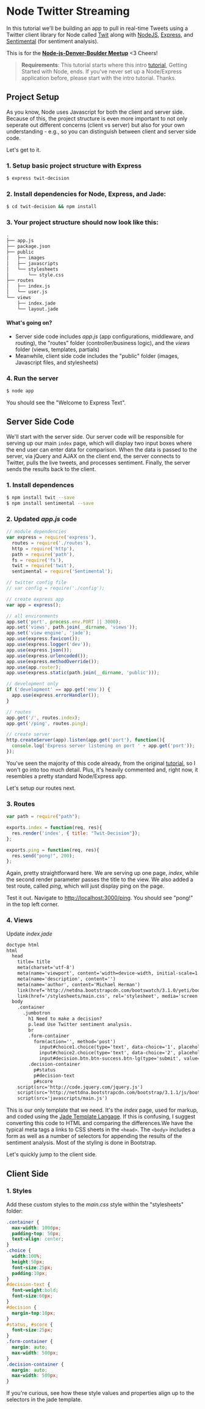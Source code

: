 # Node Twitter Streaming 

In this tutorial we'll be building an app to pull in real-time Tweets using a Twitter client library for Node called [Twit](https://github.com/ttezel/twit) along with [NodeJS](http://nodejs.org/), [Express](http://expressjs.com/), and [Sentimental](https://www.npmjs.org/package/Sentimental) (for sentiment analysis).

This is for the **[Node-js-Denver-Boulder Meetup](http://www.meetup.com/Node-js-Denver-Boulder/)** <3 Cheers!

> **Requirements**: This tutorial starts where this intro [tutorial](https://github.com/mjhea0/node-getting-started), Getting Started with Node, ends. If you've never set up a Node/Express application before, please start with the intro tutorial. Thanks.

## Project Setup

As you know, Node uses Javascript for both the client and server side. Because of this, the project structure is even more important to not only seperate out different concerns (client vs server) but also for your own understanding - e.g., so you can distinguish between client and server side code.

Let's get to it.

### 1. Setup basic project structure with Express

```sh
$ express twit-decision
```

### 2. Install dependencies for Node, Express, and Jade:

```sh
$ cd twit-decision && npm install
```

### 3. Your project structure should now look like this:

```sh
.
├── app.js
├── package.json
├── public
│   ├── images
│   ├── javascripts
│   └── stylesheets
│       └── style.css
├── routes
│   ├── index.js
│   └── user.js
└── views
    ├── index.jade
    └── layout.jade
```

#### What's going on?

  - Server side code includes *app.js* (app configurations, middleware, and routing), the "routes" folder (controller/business logic), and the *views* folder (views, templates, partials)
  - Meanwhile, client side code includes the "public" folder (images, Javascript files, and stylesheets)

### 4. Run the server

```sh
$ node app
```

You should see the "Welcome to Express Text".

## Server Side Code

We'll start with the server side. Our server code will be responsible for serving up our main `index` page, which will display two input boxes where the end user can enter data for comparison. When the data is passed to the server, via jQuery and AJAX on the client end, the server connects to Twitter, pulls the live tweets, and processes sentiment. Finally, the server sends the results back to the client.

### 1. Install dependences

```sh
$ npm install twit --save
$ npm install sentimental --save
```

### 2. Updated *app.js* code

```javascript
// module dependencies
var express = require('express'),
  routes = require('./routes'),
  http = require('http'),
  path = require('path'),
  fs = require('fs'),
  twit = require('twit'),
  sentimental = require('Sentimental');

// twitter config file
// var config = require('./config');

// create express app  
var app = express();

// all environments
app.set('port', process.env.PORT || 3000);
app.set('views', path.join(__dirname, 'views'));
app.set('view engine', 'jade');
app.use(express.favicon());
app.use(express.logger('dev'));
app.use(express.json());
app.use(express.urlencoded());
app.use(express.methodOverride());
app.use(app.router);
app.use(express.static(path.join(__dirname, 'public')));

// development only
if ('development' == app.get('env')) {
  app.use(express.errorHandler());
}

// routes
app.get('/', routes.index);
app.get('/ping', routes.ping);

// create server
http.createServer(app).listen(app.get('port'), function(){
  console.log('Express server listening on port ' + app.get('port'));
});
```

You've seen the majority of this code already, from the original [tutorial](https://github.com/mjhea0/node-getting-started), so I won't go into too much detail. Plus, it's heavily commented and, right now, it resembles a pretty standard Node/Express app. 

Let's setup our routes next.

### 3. Routes

```javascript
var path = require("path");

exports.index = function(req, res){
  res.render('index', { title: "Twit-Decision"});
};

exports.ping = function(req, res){
  res.send("pong!", 200);
};
```

Again, pretty straightforward here. We are serving up one page, *index*, while the second render parameter passes the title to the view. We also added a test route, called *ping*, which will just display ping on the page.

Test it out. Navigate to [http://localhost:3000/ping](http://localhost:3000/ping). You should see "pong!" in the top left corner.

### 4. Views

Update *index.jade*

```html
doctype html
html
  head
    title= title
    meta(charset='utf-8')
    meta(name='viewport', content='width=device-width, initial-scale=1.0')
    meta(name='description', content='')
    meta(name='author', content='Michael Herman')
    link(href='http://netdna.bootstrapcdn.com/bootswatch/3.1.0/yeti/bootstrap.min.css', rel='stylesheet', media='screen')
    link(href='/stylesheets/main.css', rel='stylesheet', media='screen')
  body
    .container
      .jumbotron
        h1 Need to make a decision?
        p.lead Use Twitter sentiment analysis.
        br
        .form-container
          form(action='', method='post')
            input#choice1.choice(type='text', data-choice='1', placeholder='Choice #1...', name='choice1')
            input#choice2.choice(type='text', data-choice='2', placeholder='Choice #2...', name='choice2')
            input#decision.btn.btn-success.btn-lg(type='submit', value='Decide!')
        .decision-container
          p#status
          p#decision-text
          p#score
    script(src='http://code.jquery.com/jquery.js')
    script(src='http://nettdna.bootstrapcdn.com/bootstrap/3.1.1/js/bootstrap.min.js')
    script(src='javascripts/main.js')
```

This is our only template that we need. It's the *index* page, used for markup, and coded using the [Jade Template Langage](http://jade-lang.com/). If this is confusing, I suggest converting this code to HTML and comparing the differences.We have the typical meta tags a links to CSS sheets in the `<head>`. The `<body>` includes a form as well as a number of selectors for appending the results of the sentiment analysis. Most of the styling is done in Bootstrap.

Let's quickly jump to the client side.

## Client Side

### 1. Styles

Add these custom styles to the *main.css* style within the "stylesheets" folder:

```css
.container {
  max-width: 1000px;
  padding-top: 50px;
  text-align: center;
}
.choice {
  width:100%;
  height:50px;
  font-size:25px;
  padding:10px;
}
#decision-text {
  font-weight:bold;
  font-size:60px;
}
#decision {
  margin-top:10px;
}
#status, #score {
  font-size:25px;
}
.form-container {
  margin: auto;
  max-width: 500px;
}
.decision-container {
  margin: auto;
  max-width: 500px;
}
```

If you're curious, see how these style values and properties align up to the selectors in the jade template.



